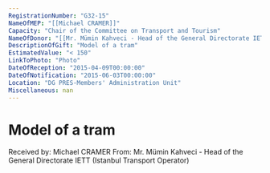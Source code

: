```yaml
---
RegistrationNumber: "G32-15"
NameOfMEP: "[[Michael CRAMER]]"
Capacity: "Chair of the Committee on Transport and Tourism"
NameOfDonor: "[[Mr. Mümin Kahveci - Head of the General Directorate IETT (Istanbul Transport Operator)]]"
DescriptionOfGift: "Model of a tram"
EstimatedValue: "< 150"
LinkToPhoto: "Photo"
DateOfReception: "2015-04-09T00:00:00"
DateOfNotification: "2015-06-03T00:00:00"
Location: "DG PRES-Members' Administration Unit"
Miscellaneous: nan
---
```


# Model of a tram

Received by: Michael CRAMER
From: Mr. Mümin Kahveci - Head of the General Directorate IETT (Istanbul Transport Operator)
